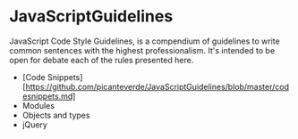 JavaScriptGuidelines
====================

JavaScript Code Style Guidelines, is a compendium of guidelines to write common sentences with the highest professionalism.
It's intended to be open for debate each of the rules presented here.

* [Code Snippets][https://github.com/picanteverde/JavaScriptGuidelines/blob/master/codesnippets.md]
* Modules
* Objects and types
* jQuery